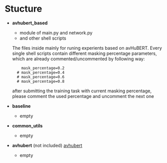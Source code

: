 # Stucture
- **avhubert_based**
  - module of main.py and network.py
  - and other shell scripts

  The files inside mainly for runing experients based on avHuBERT. Every single shell scripts contain different masking percentage parameters, which are already commented/uncommented by following way:
  ~~~shell
      mask_percentage=0.2
    # mask_percentage=0.4
    # mask_percentage=0.6
    # mask_percentage=0.8
  ~~~
  after submitting the training task with current masking percentage, please comment the used percentage and uncomment the next one 
- **baseline**
  - empty
- **common_utils**
  - empty
- **avhubert** (not included) [avhubert](https://github.com/facebookresearch/av_hubert)
  - empty
